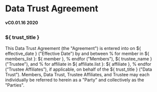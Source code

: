# Data Trust Agreement


#### 
**vC0.01.16 2020**


## 
### ${ trust_title }

This Data Trust Agreement (the "Agreement") is entered into on ${ effective_date } ("Effective Date") by and between % for member in ${ members_list }: ${ member }, % endfor  ("Members"),  ${ trustee_name } ("Trustee"), and % for affiliate in ${ affiliate.list }: ${ affiliate }, % endfor  (“Trustee Affiliates”), if applicable, on behalf of the ${ trust_title } ("Data Trust"). Members, Data Trust, Trustee Affiliates, and Trustee may each individually be referred to herein as a "Party" and collectively as the "Parties".
